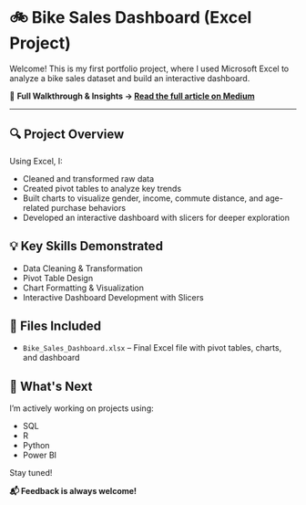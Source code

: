 # 🚲 Bike Sales Dashboard (Excel Project)

Welcome! This is my first portfolio project, where I used Microsoft Excel to analyze a bike sales dataset and build an interactive dashboard.

🔗 **Full Walkthrough & Insights → [Read the full article on Medium]([https://medium.com/@faithkangogo](https://medium.com/@faithkangogo/data-driven-insights-into-bike-sales-a-dashboard-for-consumer-trends-purchase-behavior-fc026efcb7ac))**

---

## 🔍 Project Overview
Using Excel, I:
- Cleaned and transformed raw data
- Created pivot tables to analyze key trends
- Built charts to visualize gender, income, commute distance, and age-related purchase behaviors
- Developed an interactive dashboard with slicers for deeper exploration


## 💡 Key Skills Demonstrated
- Data Cleaning & Transformation
- Pivot Table Design
- Chart Formatting & Visualization
- Interactive Dashboard Development with Slicers


## 📂 Files Included
- `Bike_Sales_Dashboard.xlsx` – Final Excel file with pivot tables, charts, and dashboard


## 📌 What's Next
I’m actively working on projects using:
- SQL
- R
- Python
- Power BI

Stay tuned!

**📬 Feedback is always welcome!**
